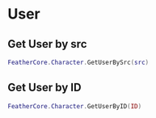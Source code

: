# User

## Get User by src

```lua
FeatherCore.Character.GetUserBySrc(src)
```

## Get User by ID

```lua
FeatherCore.Character.GetUserByID(ID)
```